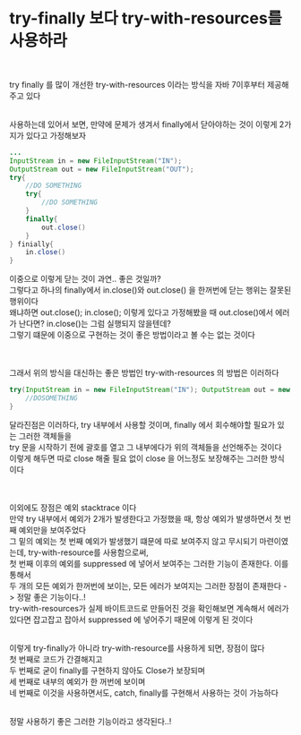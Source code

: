 # try-finally 보다 try-with-resources를 사용하라 
<br>

try finally 를 많이 개선한 try-with-resources 이라는 방식을 자바 7이후부터 제공해주고 있다 <br>
<br>

사용하는데 있어서 보면, 만약에 문제가 생겨서 finally에서 닫아야하는 것이 이렇게 2가지가 있다고 가정해보자 
```java
...
InputStream in = new FileInputStream("IN");
OutputStream out = new FileInputStream("OUT");
try{
    //DO SOMETHING
    try{
        //DO SOMETHING
    }
    finally{
        out.close()
    }
} finially{
    in.close()
}
```
이중으로 이렇게 닫는 것이 과연.. 좋은 것일까? <br>
그렇다고 하나의 finally에서 in.close()와 out.close() 을 한꺼번에 닫는 행위는 잘못된 행위이다 <br>
왜냐하면 out.close(); in.close(); 이렇게 있다고 가정해봤을 때 out.close()에서 에러가 난다면? in.close()는 그럼 실행되지 않을텐데? <br>
그렇기 떄문에 이중으로 구현하는 것이 좋은 방법이라고 볼 수는 없는 것이다 <br>
<br><br>

그래서 위의 방식을 대신하는 좋은 방법인 try-with-resources 의 방법은 이러하다 <br>
```java
try(InputStream in = new FileInputStream("IN"); OutputStream out = new FileOutputStream("OUT)){
    //DOSOMETHING
}
```
달라진점은 이러하다, try 내부에서 사용할 것이며, finally 에서 회수해야할 필요가 있는 그러한 객체들을 <br>
try 문을 시작하기 전에 괄호를 열고 그 내부에다가 위의 객체들을 선언해주는 것이다 <br>
이렇게 해두면 따로 close 해줄 필요 없이 close 을 어느정도 보장해주는 그러한 방식이다 <br>
<br><br>

이외에도 장점은 예외 stacktrace 이다 <br>
만약 try 내부에서 예외가 2개가 발생한다고 가정했을 때, 항상 예외가 발생하면서 첫 번째 예외만을 보여주었다 <br>
그 밑의 예외는 첫 번째 예외가 발생했기 떄문에 따로 보여주지 않고 무시되기 마련이였는데, try-with-resource를 사용함으로써, <br>
첫 번째 이후의 예외를 suppressed 에 넣어서 보여주는 그러한 기능이 존재한다. 이를 통해서 <br>
두 개의 모든 예외가 한꺼번에 보이는, 모든 에러가 보여지는 그러한 장점이 존재한다 -> 정말 좋은 기능이다..! <br>
try-with-resources가 실제 바이트코드로 만들어진 것을 확인해보면 계속해서 에러가 있다면 잡고잡고 잡아서 suppressed 에 넣어주기 때문에 이렇게 된 것이다 <br>
<br>

이렇게 try-finally가 아니라 try-with-resource를 사용하게 되면, 장점이 많다 <br>
첫 번째로 코드가 간결해지고 <br>
두 번째로 굳이 finally를 구현하지 않아도 Close가 보장되며 <br>
세 번째로 내부의 예외가 한 꺼번에 보이며 <br>
네 번째로 이것을 사용하면서도, catch, finally를 구현해서 사용하는 것이 가능하다 <br>
<br>

정말 사용하기 좋은 그러한 기능이라고 생각된다..! <br>
<br><br>




